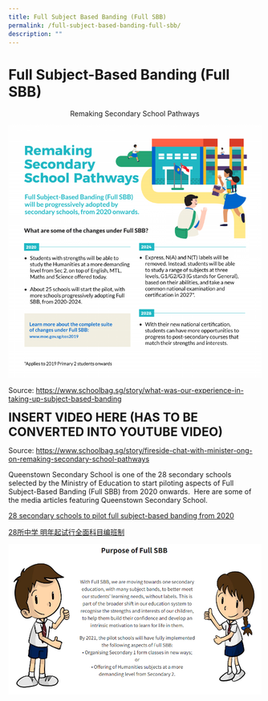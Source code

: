 ```yaml
---
title: Full Subject Based Banding (Full SBB)
permalink: /full-subject-based-banding-full-sbb/
description: ""
---
```

Full Subject-Based Banding (Full SBB)
=====================================
<center>
Remaking Secondary School Pathways
</center>

![](/images/Programmes/full%20sbb.png)


Source: https://www.schoolbag.sg/story/what-was-our-experience-in-taking-up-subject-based-banding


**<FONT SIZE=5>INSERT VIDEO HERE (HAS TO BE CONVERTED INTO YOUTUBE VIDEO)</FONT>**

Source: https://www.schoolbag.sg/story/fireside-chat-with-minister-ong-on-remaking-secondary-school-pathways

Queenstown Secondary School is one of the 28 secondary schools selected by the Ministry of Education to start piloting aspects of Full Subject-Based Banding (Full SBB) from 2020 onwards.  Here are some of the media articles featuring Queenstown Secondary School.

[28 secondary schools to pilot full subject-based banding from 2020](https://www.channelnewsasia.com/news/singapore/subject-based-banding-secondary-schools-pilot-moe-11868662)

[28所中学 明年起试行全面科目编班制](https://www.youtube.com/watch?v=7HKKhUOitc0&feature=youtu.be)

![](/images/Programmes/full%20sbb%202.png)
